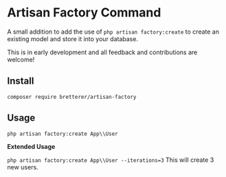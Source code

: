 Artisan Factory Command
==

A small addition to add the use of `php artisan factory:create` to create an existing model and store it into your 
database.

This is in early development and all feedback and contributions are welcome!

Install
--
`composer require bretterer/artisan-factory`

Usage
--
`php artisan factory:create App\\User`

**Extended Usage**

`php artisan factory:create App\\User --iterations=3` This will create 3 new users.